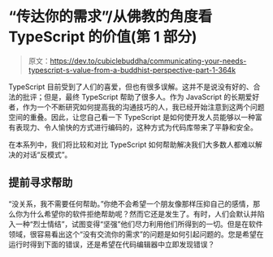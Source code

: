 # “传达你的需求”/从佛教的角度看 TypeScript 的价值(第 1 部分)

> 原文：<https://dev.to/cubiclebuddha/communicating-your-needs-typescript-s-value-from-a-buddhist-perspective-part-1-364k>

TypeScript 目前受到了人们的喜爱，但也有很多误解。这并不是说没有好的、合法的批评；但是，最终 TypeScript 帮助了很多人。作为 JavaScript 的长期爱好者，作为一个不断研究如何提高我的沟通技巧的人，我已经开始注意到这两个问题空间的重叠。因此，让您自己看一下 TypeScript 是如何使开发人员能够以一种富有表现力、令人愉快的方式进行编码的，这种方式为代码库带来了平静和安全。

在本系列中，我们将比较和对比 TypeScript 如何帮助解决我们大多数人都难以解决的对话“反模式”。

## 提前寻求帮助

“没关系，我不需要任何帮助。”你绝不会希望一个朋友像那样压抑自己的感情，那么你为什么希望你的软件拒绝帮助呢？然而它还是发生了。有时，人们会默认并陷入一种“烈士情结”，试图变得“坚强”他们尽力利用他们所得到的一切。但是在软件领域，很容易看出这个“没有交流你的需求”的问题是如何引起问题的。您是希望在运行时得到下面的错误，还是希望在代码编辑器中立即发现错误？